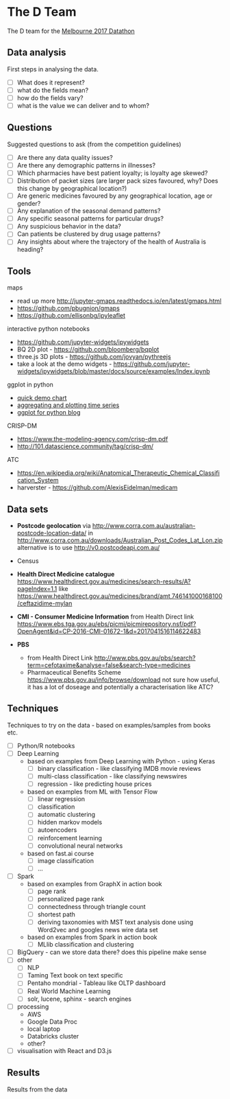 # The D Team

The D team for the [Melbourne 2017
Datathon](http://www.datasciencemelbourne.com/datathon/)

## Data analysis

First steps in analysing the data.

  - [ ] What does it represent?
  - [ ] what do the fields mean?
  - [ ] how do the fields vary?
  - [ ] what is the value we can deliver and to whom?

## Questions

Suggested questions to ask (from the competition guidelines)

  - [ ] Are there any data quality issues?
  - [ ] Are there any demographic patterns in illnesses?
  - [ ] Which pharmacies have best patient loyalty; is loyalty age skewed?
  - [ ] Distribution of packet sizes (are larger pack sizes favoured, why?
        Does this change by geographical location?)
  - [ ] Are generic medicines favoured by any geographical location, age or gender?
  - [ ] Any explanation of the seasonal demand patterns?
  - [ ] Any specific seasonal patterns for particular drugs?
  - [ ] Any suspicious behavior in the data?
  - [ ] Can patients be clustered by drug usage patterns?
  - [ ] Any insights about where the trajectory of the health of Australia is heading?

## Tools

  maps
  * read up more http://jupyter-gmaps.readthedocs.io/en/latest/gmaps.html
  * https://github.com/pbugnion/gmaps
  * https://github.com/ellisonbg/ipyleaflet

  interactive python notebooks
  * https://github.com/jupyter-widgets/ipywidgets
  * BQ 2D plot - https://github.com/bloomberg/bqplot
  * three.js 3D plots - https://github.com/jovyan/pythreejs
  * take a look at the demo widgets -
    https://github.com/jupyter-widgets/ipywidgets/blob/master/docs/source/examples/Index.ipynb

  ggplot in python
  * [quick demo chart](http://ggplot.yhathq.com/)
  * [aggregating and plotting time series](http://blog.yhat.com/posts/aggregating-and-plotting-time-series-in-python.html)
  * [ggplot for python blog](http://blog.yhat.com/posts/ggplot-for-python.html)

  CRISP-DM
  * https://www.the-modeling-agency.com/crisp-dm.pdf
  * http://101.datascience.community/tag/crisp-dm/

  ATC
  * https://en.wikipedia.org/wiki/Anatomical_Therapeutic_Chemical_Classification_System
  * harverster - https://github.com/AlexisEidelman/medicam

## Data sets

  * **Postcode geolocation**
    via http://www.corra.com.au/australian-postcode-location-data/ in
    http://www.corra.com.au/downloads/Australian_Post_Codes_Lat_Lon.zip
    alternative is to use http://v0.postcodeapi.com.au/

  * Census

  * **Health Direct Medicine catalogue**
    https://www.healthdirect.gov.au/medicines/search-results/A?pageIndex=1.1
    like
    https://www.healthdirect.gov.au/medicines/brand/amt,746141000168100/ceftazidime-mylan

  * **CMI - Consumer Medicine Information**
    from Health Direct link
    https://www.ebs.tga.gov.au/ebs/picmi/picmirepository.nsf/pdf?OpenAgent&id=CP-2016-CMI-01672-1&d=2017041516114622483

  * **PBS**
    * from Health Direct Link
      http://www.pbs.gov.au/pbs/search?term=cefotaxime&analyse=false&search-type=medicines
    * Pharmaceutical Benefits Scheme https://www.pbs.gov.au/info/browse/download
      not sure how useful, it has a lot of doseage and potentially a characterisation like ATC?


## Techniques

Techniques to try on the data - based on examples/samples from books etc.

  - [ ] Python/R notebooks
  - [ ] Deep Learning
    * based on examples from Deep Learning with Python - using Keras
      - [ ] binary classification - like classifying IMDB movie reviews
      - [ ] multi-class classification - like classifying newswires
      - [ ] regression - like predicting house prices
    * based on examples from ML with Tensor Flow
      - [ ] linear regression
      - [ ] classification
      - [ ] automatic clustering
      - [ ] hidden markov models
      - [ ] autoencoders
      - [ ] reinforcement learning
      - [ ] convolutional neural networks
    * based on fast.ai course
      - [ ] image classification
      - [ ] ...
  - [ ] Spark
    * based on examples from GraphX in action book
      - [ ] page rank
      - [ ] personalized page rank
      - [ ] connectedness through triangle count
      - [ ] shortest path
      - [ ] deriving taxonomies with MST
            text analysis done using Word2vec and googles news wire data set
    * based on examples from Spark in action book
      - [ ] MLlib classification and clustering
  - [ ] BigQuery - can we store data there? does this pipeline make sense
  - [ ] other
    - [ ] NLP
    - [ ] Taming Text book on text specific
    - [ ] Pentaho mondrial - Tableau like OLTP dashboard
    - [ ] Real World Machine Learning
    - [ ] solr, lucene, sphinx - search engines
  - [ ] processing
    - AWS
    - Google Data Proc
    - local laptop
    - Databricks cluster
    - other?
  - [ ] visualisation with React and D3.js

## Results

Results from the data

